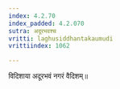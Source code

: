 ```yaml
---
index: 4.2.70
index_padded: 4.2.070
sutra: अदूरभवश्च
vritti: laghusiddhantakaumudi
vrittiindex: 1062

---
```

विदिशाया अदूरभवं नगरं वैदिशम्॥